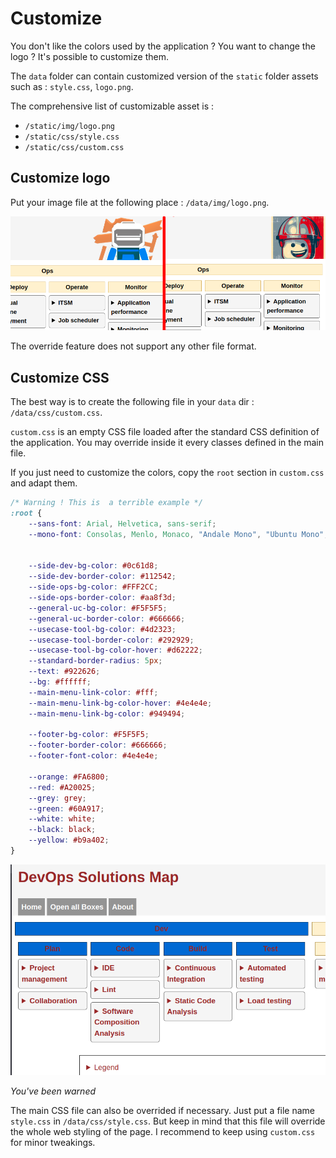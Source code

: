 # Customize

You don't like the colors used by the application ? You want to change the logo ? It's possible to customize them.

The `data` folder can contain customized version of the `static` folder assets such as : `style.css`, `logo.png`.

The comprehensive list of customizable asset is :

- `/static/img/logo.png`
- `/static/css/style.css`
- `/static/css/custom.css`

## Customize logo

Put your image file at the following place : `/data/img/logo.png`.

![override logo](custo-logo.png)

The override feature does not support any other file format.

## Customize CSS

The best way is to create the following file in your `data` dir : `/data/css/custom.css`.

`custom.css` is an empty CSS file loaded after the standard CSS definition of the application. You may override inside it every classes defined in the main file.

If you just need to customize the colors, copy the `root` section in `custom.css` and adapt them.

```css
/* Warning ! This is  a terrible example */
:root {
    --sans-font: Arial, Helvetica, sans-serif;
    --mono-font: Consolas, Menlo, Monaco, "Andale Mono", "Ubuntu Mono", monospace;


    --side-dev-bg-color: #0c61d8;
    --side-dev-border-color: #112542;
    --side-ops-bg-color: #FFF2CC;
    --side-ops-border-color: #aa8f3d;
    --general-uc-bg-color: #F5F5F5;
    --general-uc-border-color: #666666;
    --usecase-tool-bg-color: #4d2323;
    --usecase-tool-border-color: #292929;
    --usecase-tool-bg-color-hover: #d62222;
    --standard-border-radius: 5px;
    --text: #922626;
    --bg: #ffffff;
    --main-menu-link-color: #fff;
    --main-menu-link-bg-color-hover: #4e4e4e;
    --main-menu-link-bg-color: #949494;

    --footer-bg-color: #F5F5F5;
    --footer-border-color: #666666;
    --footer-font-color: #4e4e4e;

    --orange: #FA6800;
    --red: #A20025;
    --grey: grey;
    --green: #60A917;
    --white: white;
    --black: black;
    --yellow: #b9a402;
}
```

![override css](custo-css.png)

*You've been warned*

The main CSS file can also be overrided if necessary. Just put a file name `style.css` in `/data/css/style.css`. But keep in mind that this file will override the whole web styling of the page. I recommend to keep using `custom.css` for minor tweakings.

